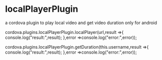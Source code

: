 # localPlayerPlugin
a cordova plugin to play local video and get video duration only for android

cordova.plugins.localPlayerPlugin.localPlayer(url,result =>{
			console.log("result:",result);
		},error =>console.log("error:",error));
    
cordova.plugins.localPlayerPlugin.getDuration(this.username,result =>{
			console.log("result:",result);
		},error =>console.log("error:",error));
